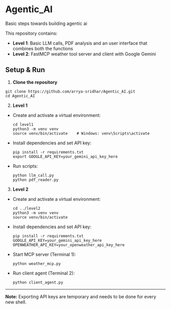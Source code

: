 # Agentic_AI
Basic steps towards building agentic ai 

This repository contains:

- **Level 1**: Basic LLM calls, PDF analysis and an user interface that combines both the functions
- **Level 2**: FastMCP weather tool server and client with Google Gemini  

## Setup & Run

1. **Clone the repository**  
```
git clone https://github.com/arrya-sridhar/Agentic_AI.git
cd Agentic_AI
```

2. **Level 1**  
- Create and activate a virtual environment:  
  ```
  cd level1
  python3 -m venv venv
  source venv/bin/activate    # Windows: venv\Scripts\activate
  ```
- Install dependencies and set API key:  
  ```
  pip install -r requirements.txt
  export GOOGLE_API_KEY=your_gemini_api_key_here
  ```
- Run scripts:  
  ```
  python llm_call.py
  python pdf_reader.py
  ```

3. **Level 2**  
- Create and activate a virtual environment:  
  ```
  cd ../level2
  python3 -m venv venv
  source venv/bin/activate
  ```
- Install dependencies and set API key:  
  ```
  pip install -r requirements.txt
  GOOGLE_API_KEY=your_gemini_api_key_here
  OPENWEATHER_API_KEY=your_openweather_api_key_here
  ```
- Start MCP server (Terminal 1):  
  ```
  python weather_mcp.py
  ```
- Run client agent (Terminal 2):  
  ```
  python client_agent.py
  ```

---

**Note:** Exporting API keys are temporary and needs to be done for every new shell.
